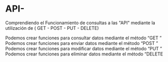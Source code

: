 # API-
Comprendiendo el Funcionamiento de consultas a las "API" mediante la utilización de ( GET - POST - PUT - DELETE)

Podemos crear funciones para consultar datos mediante el método “GET ” Podemos crear funciones para enviar datos mediante el método “POST ” Podemos crear funciones para modificar datos mediante el método “PUT ” Podemos crear funciones para eliminar datos mediante el método “DELETE
